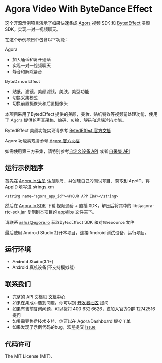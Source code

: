 # Agora Video With ByteDance Effect

这个开源示例项目演示了如果快速集成 [Agora](www.agora.io) 视频 SDK 和 [BytedEffect](https://ailab.bytedance.com/sdk2) 美颜 SDK，实现一对一视频聊天。

在这个示例项目中包含以下功能：

Agora 

- 加入通话和离开通话
- 实现一对一视频聊天
- 静音和解除静音

ByteDance Effect

- 贴纸，滤镜，美颜滤镜，美肤，美型功能
- 切换采集模式
- 切换前置摄像头和后置摄像头

本项目采用了BytedEffect 提供的美颜，美妆，贴纸特效等视频前处理功能，使用了 Agora 提供的声音采集，编码，传输，解码和远端渲染功能。

BytedEffect 美颜功能实现请参考 [BytedEffect 官方文档](https://ailab.bytedance.com/sdk2)

Agora 功能实现请参考 [Agora 官方文档](https://docs.agora.io/cn/2.1.2/product/Interactive%20Broadcast/API%20Reference/live_video_android?platform=Android)

如需使用第三方采集，请特别参考[自定义设备 API](https://docs.agora.io/cn/2.1.2/product/Interactive%20Broadcast/API%20Reference/custom_live_android?platform=Android)  或者 [自采集 API](https://docs.agora.io/cn/2.1.2/product/Interactive%20Broadcast/API%20Reference/custom_live_android?platform=Android)

## 运行示例程序
首先在 [Agora.io 注册](https://dashboard.agora.io/cn/signup/) 注册账号，并创建自己的测试项目，获取到 AppID。将 AppID 填写进 strings.xml

```
<string name="agora_app_id"><#YOUR APP ID#></string>
```
然后在 [Agora.io SDK](https://www.agora.io/cn/download/) 下载 视频通话 + 直播 SDK，解压后将其中的 libs\agora-rtc-sdk.jar 复制到本项目的 app\libs 文件夹下。

请联系 sales@agora.io 获取BytedEffect SDK 和对应resource 文件

最后使用 Android Studio 打开本项目，连接 Android 测试设备，运行项目。

## 运行环境
* Android Studio(3.1+)
* Android 真机设备(不支持模拟器)

## 联系我们

- 完整的 API 文档见 [文档中心](https://docs.agora.io/cn/)
- 如果在集成中遇到问题，你可以到 [开发者社区](https://dev.agora.io/cn/) 提问
- 如果有售前咨询问题，可以拨打 400 632 6626，或加入官方Q群 12742516 提问
- 如果需要售后技术支持，你可以在 [Agora Dashboard](https://dashboard.agora.io) 提交工单
- 如果发现了示例代码的bug，欢迎提交 [issue](https://github.com/AgoraIO-Community/effect_sdk_agoraio/issues)

## 代码许可

The MIT License (MIT).


